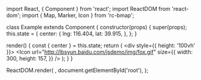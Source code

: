 import React, { Component } from 'react';
import ReactDOM from 'react-dom';
import { Map, Marker, Icon } from 'rc-bmap';

class Example extends Component {
  constructor(props) {
    super(props);
    this.state = {
      center: {
        lng: 116.404,
        lat: 39.915,
      },
    };
  }

  render() {
    const { center } = this.state;
    return (
      <div style={{ height: '100vh' }}>
        <Map
          ak="WAeVpuoSBH4NswS30GNbCRrlsmdGB5Gv"
          center={center}
          zoom={15}
          scrollWheelZoom
        >
          <Marker
            point={center}
          >
            <Icon
              url="http://lbsyun.baidu.com/jsdemo/img/fox.gif"
              size={{
                width: 300,
                height: 157,
              }}
            />
          </Marker>
        </Map>
      </div>
    );
  }
}

ReactDOM.render(
  <Example />,
  document.getElementById('root'),
);
